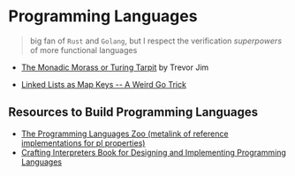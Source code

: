 # Programming Languages
> big fan of `Rust` and `Golang`, but I respect the  verification *superpowers* of more functional languages

* [The Monadic Morass or Turing Tarpit](http://trevorjim.com/the-monadic-morass/) by Trevor Jim

* [Linked Lists as Map Keys -- A Weird Go Trick](https://bra.twurst.com/articles/list-map-key.html)

## Resources to Build Programming Languages
* [The Programming Languages Zoo (metalink of reference implementations for pl properties)](http://plzoo.andrej.com/)
* [Crafting Interpreters Book for Designing and Implementing Programming Languages](http://www.craftinginterpreters.com/introduction.html)